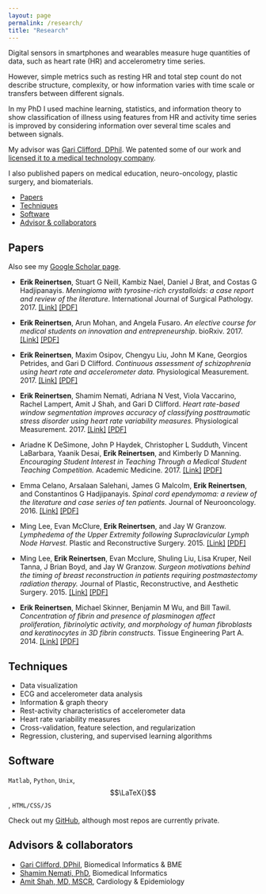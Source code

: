 ```yaml
---
layout: page
permalink: /research/
title: "Research"
---
```


Digital sensors in smartphones and wearables measure huge quantities of data, such as heart rate (HR) and accelerometry time series.

However, simple metrics such as resting HR and total step count do not describe structure, complexity, or how information varies with time scale or transfers between different signals.

In my PhD I used machine learning, statistics, and information theory to show classification of illness using features from HR and activity time series is improved by considering information over several time scales and between signals.

My advisor was [Gari Clifford, DPhil](http://gdclifford.info/people/gari). We patented some of our work and [licensed it to a medical technology company](http://www.fiercebiotech.com/medtech/medibio-s-noninvasive-objective-ptsd-diagnostic-correct-80-time).

I also published papers on medical education, neuro-oncology, plastic surgery, and biomaterials.

+ [Papers](#papers)
+ [Techniques](#techniques)
+ [Software](#software)
+ [Advisor & collaborators](#advisor--collaborators)


## Papers

Also see my [Google Scholar page](https://scholar.google.com/citations?hl=en&user=APy8nq4AAAAJ&view_op=list_works&sortby=pubdate).

+ **Erik Reinertsen**, Stuart G Neill, Kambiz Nael, Daniel J Brat, and Costas G Hadjipanayis. *Meningioma with tyrosine-rich crystalloids: a case report and review of the literature*. International Journal of Surgical Pathology. 2017. [[Link]](http://journals.sagepub.com/eprint/7uWZRKjHNKqerk3qtgY3/full) [[PDF]](/papers/meningioma.pdf)

+ **Erik Reinertsen**, Arun Mohan, and Angela Fusaro. *An elective course for medical students on innovation and entrepreneurship*. bioRxiv. 2017. [[Link]](http://biorxiv.org/content/early/2017/06/12/148569) [[PDF]](/papers/iemed.pdf)

+ **Erik Reinertsen**, Maxim Osipov, Chengyu Liu, John M Kane, Georgios Petrides, and Gari D Clifford. *Continuous assessment of schizophrenia using heart rate and accelerometer data.* Physiological Measurement. 2017. [[Link]](http://iopscience.iop.org/article/10.1088/1361-6579/aa724d) [[PDF]](/papers/schizophrenia.pdf)

+ **Erik Reinertsen**, Shamim Nemati, Adriana N Vest, Viola Vaccarino, Rachel Lampert, Amit J Shah, and Gari D Clifford. *Heart rate-based window segmentation improves accuracy of classifying posttraumatic stress disorder using heart rate variability measures.* Physiological Measurement. 2017. [[Link]](http://iopscience.iop.org/article/10.1088/1361-6579/aa6e9c) [[PDF]](/papers/ptsd.pdf)

+ Ariadne K DeSimone, John P Haydek, Christopher L Sudduth, Vincent LaBarbara, Yaanik Desai, **Erik Reinertsen**, and Kimberly D Manning. *Encouraging Student Interest in Teaching Through a Medical Student Teaching Competition.* Academic Medicine. 2017. [[Link]](http://journals.lww.com/academicmedicine/Abstract/publishahead/Encouraging_Student_Interest_in_Teaching_Through_a.98323.aspx) [[PDF]](/papers/mstc.pdf)

+ Emma Celano, Arsalaan Salehani, James G Malcolm, **Erik Reinertsen**, and Constantinos G Hadjipanayis. *Spinal cord ependymoma: a review of the literature and case series of ten patients.* Journal of Neurooncology. 2016. [[Link]](https://link.springer.com/article/10.1007/s11060-016-2135-8/fulltext.html) [[PDF]](/papers/ependymoma.pdf)

+ Ming Lee, Evan McClure, **Erik Reinertsen**, and Jay W Granzow. *Lymphedema of the Upper Extremity following Supraclavicular Lymph Node Harvest.* Plastic and Reconstructive Surgery. 2015. [[Link]](http://journals.lww.com/plasreconsurg/fulltext/2015/06000/Lymphedema_of_the_Upper_Extremity_following.61.aspx) [[PDF]](/papers/lee15a.pdf)

+ Ming Lee, **Erik Reinertsen**, Evan Mcclure, Shuling Liu, Lisa Kruper, Neil Tanna, J Brian Boyd, and Jay W Granzow. *Surgeon motivations behind the timing of breast reconstruction in patients requiring postmastectomy radiation therapy.* Journal of Plastic, Reconstructive, and Aesthetic Surgery. 2015. [[Link]](http://www.jprasurg.com/article/S1748-6815(15)00317-4/fulltext) [[PDF]](/papers/lee15b.pdf)

+ **Erik Reinertsen**, Michael Skinner, Benjamin M Wu, and Bill Tawil. *Concentration of fibrin and presence of plasminogen affect proliferation, fibrinolytic activity, and morphology of human fibroblasts and keratinocytes in 3D fibrin constructs.* Tissue Engineering Part A. 2014. [[Link]](http://online.liebertpub.com/doi/full/10.1089/ten.tea.2013.0423) [[PDF]](/papers/fibrin.pdf)


## Techniques

+ Data visualization
+ ECG and accelerometer data analysis
+ Information & graph theory
+ Rest-activity characteristics of accelerometer data
+ Heart rate variability measures
+ Cross-validation, feature selection, and regularization
+ Regression, clustering, and supervised learning algorithms


## Software 

`Matlab`, `Python`, `Unix`, $$\LaTeX{}$$, `HTML/CSS/JS`

Check out my [GitHub](https://github.com/erikrtn), although most repos are currently private.


## Advisors & collaborators

+ [Gari Clifford, DPhil](http://gdclifford.info/people/gari), Biomedical Informatics & BME
+ [Shamim Nemati, PhD](http://nematilab.info/people/shamim/index.html), Biomedical Informatics
+ [Amit Shah, MD, MSCR](https://sph.emory.edu/faculty/profile/#!AJSHAH3), Cardiology & Epidemiology
